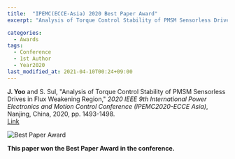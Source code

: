 ```yaml
---
title:  "IPEMC(ECCE-Asia) 2020 Best Paper Award"
excerpt: "Analysis of Torque Control Stability of PMSM Sensorless Drives in Flux Weakening Region."

categories:
  - Awards
tags:
  - Conference
  - 1st Author
  - Year2020
last_modified_at: 2021-04-10T00:24+09:00
---
```


**J. Yoo** and S. Sul, "Analysis of Torque Control Stability of PMSM Sensorless Drives in Flux Weakening Region," *2020 IEEE 9th International Power Electronics and Motion Control Conference (IPEMC2020-ECCE Asia)*, Nanjing, China, 2020, pp. 1493-1498.  
[Link](https://ieeexplore.ieee.org/document/9367660)
  
![Best Paper Award]("/assets/images/post-2021-04-10-2.PNG")
  
**This paper won the Best Paper Award in the conference.**
